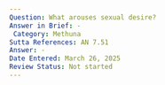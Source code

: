 ```yaml
---
Question: What arouses sexual desire?
Answer in Brief: -
 Category: Methuna
Sutta References: AN 7.51
Answer: -
Date Entered: March 26, 2025
Review Status: Not started
---
```

